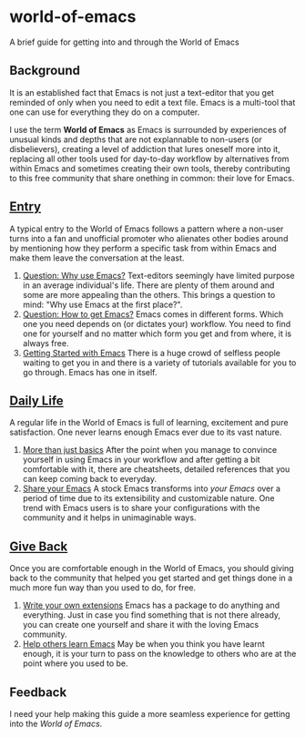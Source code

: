 # world-of-emacs

A brief guide for getting into and through the World of Emacs

## Background

It is an established fact that Emacs is not just a text-editor that you get reminded of only when you need to edit a text file. Emacs is a multi-tool that one can use for everything they do on a computer.

I use the term **World of Emacs** as Emacs is surrounded by experiences of unusual kinds and depths that are not explannable to non-users (or disbelievers), creating a level of addiction that lures oneself more into it, replacing all other tools used for day-to-day workflow by alternatives from within Emacs and sometimes creating their own tools, thereby contributing to this free community that share onething in common: their love for Emacs.

## [Entry](01-entry)

A typical entry to the World of Emacs follows a pattern where a non-user turns into a fan and unofficial promoter who alienates other bodies around by mentioning how they perform a specific task from within Emacs and make them leave the conversation at the least.

1. [Question: Why use Emacs?](01-entry/01-why-use-emacs.md)
   Text-editors seemingly have limited purpose in an average individual's life. There are plenty of them around and some are more appealing than the others. This brings a question to mind: "Why use Emacs at the first place?".
2. [Question: How to get Emacs?](01-entry/02-how-to-get-emacs.md)
   Emacs comes in different forms. Which one you need depends on (or dictates your) workflow. You need to find one for yourself and no matter which form you get and from where, it is always free.
3. [Getting Started with Emacs](01-entry/03-getting-started-with-emacs.md)
   There is a huge crowd of selfless people waiting to get you in and there is a variety of tutorials available for you to go through. Emacs has one in itself.

## [Daily Life](02-daily-life)

A regular life in the World of Emacs is full of learning, excitement and pure satisfaction. One never learns enough Emacs ever due to its vast nature.

1. [More than just basics](02-daily-life/01-more-than-just-basics.md)
   After the point when you manage to convince yourself in using Emacs in your workflow and after getting a bit comfortable with it, there are cheatsheets, detailed references that you can keep coming back to everyday.
2. [Share your Emacs](02-daily-life/02-share-your-emacs.md)
   A stock Emacs transforms into *your Emacs* over a period of time due to its extensibility and customizable nature. One trend with Emacs users is to share your configurations with the community and it helps in unimaginable ways.

## [Give Back](03-give-back)

Once you are comfortable enough in the World of Emacs, you should giving back to the community that helped you get started and get things done in a much more fun way than you used to do, for free.

1. [Write your own extensions](03-give-back/01-write-your-own-extensions.md)
   Emacs has a package to do anything and everything. Just in case you find something that is not there already, you can create one yourself and share it with the loving Emacs community.
2. [Help others learn Emacs](03-give-back/02-help-others-learn.md)
   May be when you think you have learnt enough, it is your turn to pass on the knowledge to others who are at the point where you used to be.

## Feedback

I need your help making this guide a more seamless experience for getting into the *World of Emacs*.
